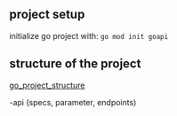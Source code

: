 ## project setup
initialize go project with: 
```go mod init goapi```

## structure of the project

[go_project_structure](https://github.com/golang-standards/project-layout)


-api (specs, parameter, endpoints)
